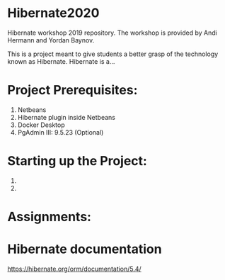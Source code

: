 # Hibernate2020

Hibernate workshop 2019 repository. The workshop is provided by Andi Hermann and Yordan Baynov.

This is a project meant to give students a better grasp of the technology known as Hibernate. Hibernate is a...

# Project Prerequisites:
1. Netbeans
2. Hibernate plugin inside Netbeans
3. Docker Desktop
4. PgAdmin III: 9.5.23 (Optional)


# Starting up the Project:
1.
2.


# Assignments:

# Hibernate documentation
https://hibernate.org/orm/documentation/5.4/
